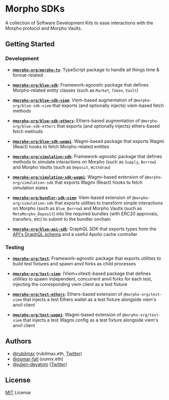 # Morpho SDKs

A collection of Software Development Kits to ease interactions with the Morpho protocol and Morpho Vaults.

## Getting Started

### Development

- [**`@morpho-org/morpho-ts`**](./packages/morpho-ts/): TypeScript package to handle all things time & format-related

- [**`@morpho-org/blue-sdk`**](./packages/blue-sdk/): Framework-agnostic package that defines Morpho-related entity classes (such as `Market`, `Token`, `Vault`)
- [**`@morpho-org/blue-sdk-viem`**](./packages/blue-sdk-viem/): Viem-based augmentation of `@morpho-org/blue-sdk-viem` that exports (and optionally injects) viem-based fetch methods
- [**`@morpho-org/blue-sdk-ethers`**](./packages/blue-sdk-ethers/): Ethers-based augmentation of `@morpho-org/blue-sdk-ethers` that exports (and optionally injects) ethers-based fetch methods
- [**`@morpho-org/blue-sdk-wagmi`**](./packages/blue-sdk-wagmi/): Wagmi-based package that exports Wagmi (React) hooks to fetch Morpho-related entities

- [**`@morpho-org/simulation-sdk`**](./packages/simulation-sdk/): Framework-agnostic package that defines methods to simulate interactions on Morpho (such as `Supply`, `Borrow`) and Morpho Vaults (such as `Deposit`, `Withdraw`)
- [**`@morpho-org/simulation-sdk-wagmi`**](./packages/simulation-sdk-wagmi/): Wagmi-based extension of `@morpho-org/simulation-sdk` that exports Wagmi (React) hooks to fetch simulation states

- [**`@morpho-org/bundler-sdk-viem`**](./packages/bundler-sdk-viem/): Viem-based extension of `@morpho-org/simulation-sdk` that exports utilities to transform simple interactions on Morpho (such as `Blue_Borrow`) and Morpho Vaults (such as `MetaMorpho_Deposit`) into the required bundles (with ERC20 approvals, transfers, etc) to submit to the bundler onchain

- [**`@morpho-org/blue-api-sdk`**](./packages/blue-api-sdk/): GraphQL SDK that exports types from the [API's GraphQL schema](https://blue-api.morpho.org/graphql) and a useful Apollo cache controller

### Testing

- [**`@morpho-org/test`**](./packages/test/): Framework-agnostic package that exports utilities to build test fixtures and spawn anvil forks as child processes

- [**`@morpho-org/test-viem`**](./packages/test-viem/): (Viem+vitest)-based package that defines utilities to spawn independent, concurrent anvil forks for each test, injecting the corresponding viem client as a test fixture
- [**`@morpho-org/test-ethers`**](./packages/test-ethers/): Ethers-based extension of `@morpho-org/test-viem` that injects a test Ethers wallet as a test fixture alongside viem's anvil client
- [**`@morpho-org/test-wagmi`**](./packages/test-wagmi/): Wagmi-based extension of `@morpho-org/test-viem` that injects a test Wagmi config as a test fixture alongside viem's anvil client

## Authors

- [@rubilmax](https://github.com/rubilmax) (rubilmax.eth, [Twitter](https://x.com/rubilmax))
- [@oumar-fall](https://github.com/oumar-fall) (oumix.eth)
- [@julien-devatom](https://github.com/oumar-fall) ([Twitter](https://x.com/julien_devatom))

## License

[MIT](/LICENSE) License